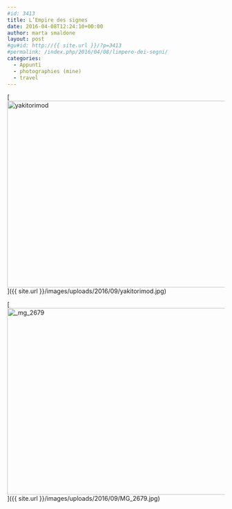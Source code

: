 ```yaml
---
#id: 3413
title: L’Empire des signes
date: 2016-04-08T12:24:10+00:00
author: marta smaldone
layout: post
#gu#id: http://{{ site.url }}/?p=3413
#permalink: /index.php/2016/04/08/limpero-dei-segni/
categories:
  - Appunti
  - photographies (mine)
  - travel
---
```

[<img class="aligncenter wp-image-3414" src="{{ site.url }}/images/uploads/2016/09/yakitorimod.jpg" alt="yakitorimod" width="650" height="433" srcset="{{ site.url }}/images/uploads/2016/09/yakitorimod.jpg 750w, {{ site.url }}/images/uploads/2016/09/yakitorimod-300x200.jpg 300w, {{ site.url }}/images/uploads/2016/09/yakitorimod-330x220.jpg 330w" sizes="(max-width: 650px) 100vw, 650px" />]({{ site.url }}/images/uploads/2016/09/yakitorimod.jpg)

[<img class="aligncenter wp-image-3415 size-full" src="{{ site.url }}/images/uploads/2016/09/MG_2679.jpg" alt="_mg_2679" width="650" height="433" srcset="{{ site.url }}/images/uploads/2016/09/MG_2679.jpg 650w, {{ site.url }}/images/uploads/2016/09/MG_2679-300x200.jpg 300w, {{ site.url }}/images/uploads/2016/09/MG_2679-330x220.jpg 330w" sizes="(max-width: 650px) 100vw, 650px" />]({{ site.url }}/images/uploads/2016/09/MG_2679.jpg)